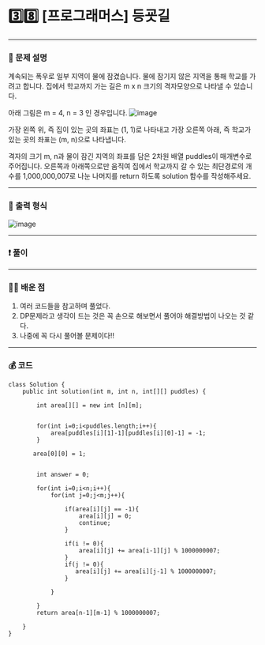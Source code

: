 # 3️⃣8️⃣ [프로그래머스] 등굣길 </span> 

---
### 📃 문제 설명
계속되는 폭우로 일부 지역이 물에 잠겼습니다. 물에 잠기지 않은 지역을 통해 학교를 가려고 합니다. 집에서 학교까지 가는 길은 m x n 크기의 격자모양으로 나타낼 수 있습니다.

아래 그림은 m = 4, n = 3 인 경우입니다.
![image](https://github.com/handaldog/DailyAlgo/assets/96431408/4b72a238-fe5e-49f7-b603-489790c5928f)

가장 왼쪽 위, 즉 집이 있는 곳의 좌표는 (1, 1)로 나타내고 가장 오른쪽 아래, 즉 학교가 있는 곳의 좌표는 (m, n)으로 나타냅니다.

격자의 크기 m, n과 물이 잠긴 지역의 좌표를 담은 2차원 배열 puddles이 매개변수로 주어집니다. 오른쪽과 아래쪽으로만 움직여 집에서 학교까지 갈 수 있는 최단경로의 개수를 1,000,000,007로 나눈 나머지를 return 하도록 solution 함수를 작성해주세요.


---
### 🔑 출력 형식
![image](https://github.com/handaldog/DailyAlgo/assets/96431408/3c8345f3-484b-4765-866a-1d4f086b0350)


---
### ❗️ 풀이 



--- 
### 👨‍💻 배운 점
1. 여러 코드들을 참고하며 풀었다.
2. DP문제라고 생각이 드는 것은 꼭 손으로 해보면서 풀어야 해결방법이 나오는 것 같다.
3. 나중에 꼭 다시 풀어볼 문제이다!!
   

---
### 💰 코드
```
class Solution {
    public int solution(int m, int n, int[][] puddles) {
        
        int area[][] = new int [n][m];
        
                
        for(int i=0;i<puddles.length;i++){
            area[puddles[i][1]-1][puddles[i][0]-1] = -1;
        }
        
       area[0][0] = 1;
            
        
        int answer = 0;
        
        for(int i=0;i<n;i++){
            for(int j=0;j<m;j++){
                
                if(area[i][j] == -1){
                    area[i][j] = 0;
                    continue;
                }
                
                if(i != 0){
                    area[i][j] += area[i-1][j] % 1000000007;
                }
                if(j != 0){
                   area[i][j] += area[i][j-1] % 1000000007; 
                }
               
            }
            
        }
        return area[n-1][m-1] % 1000000007;
        
    }
}




```
